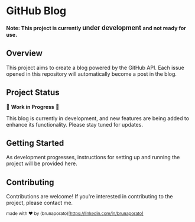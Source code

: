 # GitHub Blog

**Note: This project is currently <big>under development </big> and not ready for use.**

## Overview

This project aims to create a blog powered by the GitHub API. Each issue opened in this repository will automatically become a post in the blog.

## Project Status

🚧 **Work in Progress** 🚧

This blog is currently in development, and new features are being added to enhance its functionality. Please stay tuned for updates.

## Getting Started

As development progresses, instructions for setting up and running the project will be provided here.

## Contributing

Contributions are welcome! If you're interested in contributing to the project, please contact me.

<small>


made with ❤️ by (brunaporato)[https://linkedin.com/in/brunaporato]
